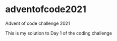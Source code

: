 # adventofcode2021
Advent of code challenge 2021

This is my solution to Day 1 of the coding challenge
